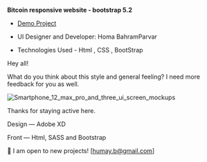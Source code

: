 **Bitcoin responsive website - bootstrap 5.2**


- [Demo Project](https://humayb.github.io/jewelry-website/)

- UI Designer and Developer: Homa BahramParvar
- Technologies Used - Html , CSS , BootStrap


Hey all!

What do you think about this style and general feeling? I need more feedback for you as well.

![Smartphone_12_max_pro_and_three_ui_screen_mockups](https://user-images.githubusercontent.com/82465022/210129822-106b0cee-7f48-430d-b9cb-4ab2fb29e472.png)


Thanks for staying active here.

Design — Adobe XD

Front — Html, SASS and Bootstrap

💌 I am open to new projects! [humay.b@gmail.com]
